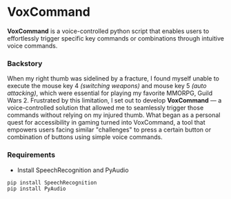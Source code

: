 # VoxCommand
**VoxCommand** is a voice-controlled python script that enables users to effortlessly trigger specific key commands or combinations through intuitive voice commands.

### Backstory
When my right thumb was sidelined by a fracture, I found myself unable to execute the mouse key 4 *(switching weapons)* and  mouse key 5 *(auto attacking)*, which were essential for playing my favorite MMORPG, Guild Wars 2. Frustrated by this limitation, I set out to develop **VoxCommand** — a voice-controlled solution that allowed me to seamlessly trigger those commands without relying on my injured thumb. What began as a personal quest for accessibility in gaming turned into VoxCommand, a tool that empowers users facing similar "challenges" to press a certain button or combination of buttons using simple voice commands.

### Requirements

- Install SpeechRecognition and PyAudio
```bash
pip install SpeechRecognition
pip install PyAudio
```
